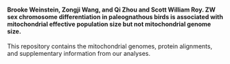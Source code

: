#### Brooke Weinstein, Zongji Wang, and Qi Zhou and Scott William Roy. ZW sex chromosome differentiation in paleognathous birds is associated with mitochondrial effective population size but not mitochondrial genome size.

This repository contains the mitochondrial genomes, protein alignments, and supplementary information from our analyses.
